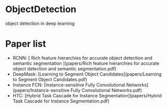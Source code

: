 # ObjectDetection
 object detection in deep learning

# Paper list

* RCNN:  [ Rich feature hierarchies for accurate object detection and semantic segmentation ](papers/Rich feature hierarchies for accurate object detection and semantic segmentation.pdf)
* DeepMask: [Learning to Segment Object Candidates](papers/Learning to Segment Object Candidates.pdf)
* Instance FCN: [Instance-sensitive Fully Convolutional Networks](papers/Instance-sensitive Fully Convolutional Networks.pdf)
* HTC: [Hybrid Task Cascade for Instance Segmentation](papers/Hybrid Task Cascade for Instance Segmentation.pdf)

